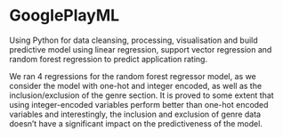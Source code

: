 # GooglePlayML
Using Python for data cleansing, processing, visualisation and build predictive model using linear regression, support vector regression and random forest regression to predict application rating.

We ran 4 regressions for the random forest regressor model, as we consider the model with one-hot and integer encoded, as well as the inclusion/exclusion of the genre section. It is proved to some extent that using integer-encoded variables perform better than one-hot encoded variables and interestingly, the inclusion and exclusion of genre data doesn’t have a significant impact on the predictiveness of the model.
